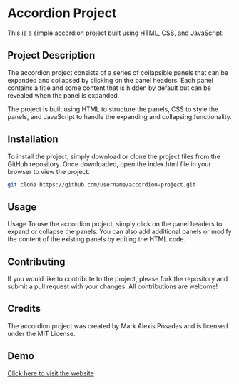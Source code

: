 # Accordion Project

This is a simple accordion project built using HTML, CSS, and JavaScript.

## Project Description

The accordion project consists of a series of collapsible panels that can be expanded and collapsed by clicking on the panel headers. Each panel contains a title and some content that is hidden by default but can be revealed when the panel is expanded.

The project is built using HTML to structure the panels, CSS to style the panels, and JavaScript to handle the expanding and collapsing functionality.

## Installation

To install the project, simply download or clone the project files from the GitHub repository. Once downloaded, open the index.html file in your browser to view the project.

```bash
git clone https://github.com/username/accordion-project.git
```

## Usage

Usage
To use the accordion project, simply click on the panel headers to expand or collapse the panels. You can also add additional panels or modify the content of the existing panels by editing the HTML code.

## Contributing

If you would like to contribute to the project, please fork the repository and submit a pull request with your changes. All contributions are welcome!

## Credits

The accordion project was created by Mark Alexis Posadas and is licensed under the MIT License.

## Demo

[Click here to visit the website](https://accordion-sage-eight.vercel.app/)
